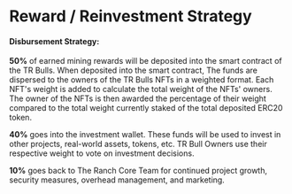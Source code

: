 # Reward / Reinvestment Strategy

#### Disbursement Strategy:

**50%** of earned mining rewards will be deposited into the smart contract of the TR Bulls. When deposited into the smart contract, The funds are dispersed to the owners of the TR Bulls NFTs in a weighted format. Each NFT's weight is added to calculate the total weight of the NFTs' owners. The owner of the NFTs is then awarded the percentage of their weight compared to the total weight currently staked of the total deposited ERC20 token.&#x20;

**40%** goes into the investment wallet. These funds will be used to invest in other projects, real-world assets, tokens, etc. TR Bull Owners use their respective weight to vote on investment decisions.

**10%** goes back to The Ranch Core Team for continued project growth, security measures, overhead management, and marketing.&#x20;
